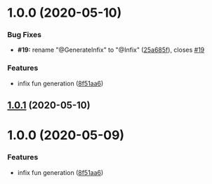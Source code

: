 # 1.0.0 (2020-05-10)


### Bug Fixes

* **#19:** rename "@GenerateInfix" to "@Infix" ([25a685f](https://github.com/driver733/infix-functions-generator/commit/25a685f0442febdbb5bf445a5fd6a750f932fa2f)), closes [#19](https://github.com/driver733/infix-functions-generator/issues/19)


### Features

* infix fun generation ([8f51aa6](https://github.com/driver733/infix-functions-generator/commit/8f51aa6a05e8e9c8f3af15e50d75cc9cd3fc0aec))

## [1.0.1](https://github.com/driver733/infix-functions-generator/compare/1.0.0...1.0.1) (2020-05-10)

# 1.0.0 (2020-05-09)


### Features

* infix fun generation ([8f51aa6](https://github.com/driver733/infix-functions-generator/commit/8f51aa6a05e8e9c8f3af15e50d75cc9cd3fc0aec))
